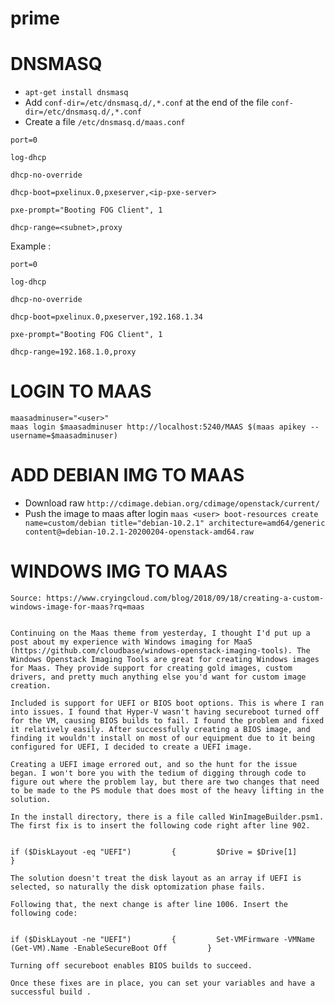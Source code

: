 # prime

# DNSMASQ
- `apt-get install dnsmasq`
- Add `conf-dir=/etc/dnsmasq.d/,*.conf` at the end of the file `conf-dir=/etc/dnsmasq.d/,*.conf`
- Create a file `/etc/dnsmasq.d/maas.conf`
```
port=0

log-dhcp

dhcp-no-override

dhcp-boot=pxelinux.0,pxeserver,<ip-pxe-server>

pxe-prompt="Booting FOG Client", 1

dhcp-range=<subnet>,proxy
```
Example :
```
port=0

log-dhcp

dhcp-no-override

dhcp-boot=pxelinux.0,pxeserver,192.168.1.34

pxe-prompt="Booting FOG Client", 1

dhcp-range=192.168.1.0,proxy
```

# LOGIN TO MAAS
```
maasadminuser="<user>"
maas login $maasadminuser http://localhost:5240/MAAS $(maas apikey --username=$maasadminuser)
```
# ADD DEBIAN IMG TO MAAS
- Download raw  `http://cdimage.debian.org/cdimage/openstack/current/`
- Push the image to maas after login `maas <user> boot-resources create name=custom/debian title="debian-10.2.1" architecture=amd64/generic content@=debian-10.2.1-20200204-openstack-amd64.raw
`
# WINDOWS IMG TO MAAS

```
Source: https://www.cryingcloud.com/blog/2018/09/18/creating-a-custom-windows-image-for-maas?rq=maas


Continuing on the Maas theme from yesterday, I thought I'd put up a post about my experience with Windows imaging for MaaS (https://github.com/cloudbase/windows-openstack-imaging-tools). The Windows Openstack Imaging Tools are great for creating Windows images for Maas. They provide support for creating gold images, custom drivers, and pretty much anything else you'd want for custom image creation.

Included is support for UEFI or BIOS boot options. This is where I ran into issues. I found that Hyper-V wasn't having secureboot turned off for the VM, causing BIOS builds to fail. I found the problem and fixed it relatively easily. After successfully creating a BIOS image, and finding it wouldn't install on most of our equipment due to it being configured for UEFI, I decided to create a UEFI image.

Creating a UEFI image errored out, and so the hunt for the issue began. I won't bore you with the tedium of digging through code to figure out where the problem lay, but there are two changes that need to be made to the PS module that does most of the heavy lifting in the solution.

In the install directory, there is a file called WinImageBuilder.psm1. The first fix is to insert the following code right after line 902.


if ($DiskLayout -eq "UEFI")         {         $Drive = $Drive[1]         }

The solution doesn't treat the disk layout as an array if UEFI is selected, so naturally the disk optomization phase fails.

Following that, the next change is after line 1006. Insert the following code:


if ($DiskLayout -ne "UEFI")         {         Set-VMFirmware -VMName (Get-VM).Name -EnableSecureBoot Off         }

Turning off secureboot enables BIOS builds to succeed.

Once these fixes are in place, you can set your variables and have a successful build .
```
